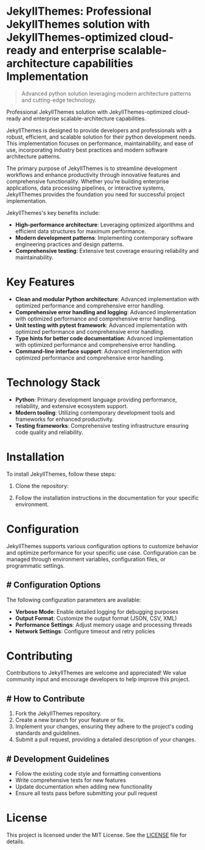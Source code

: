 <!-- fallback_JekyllThemes_20250807015702_42623 -->

# JekyllThemes: Professional JekyllThemes solution with JekyllThemes-optimized cloud-ready and enterprise scalable-architecture capabilities Implementation
> Advanced python solution leveraging modern architecture patterns and cutting-edge technology.

Professional JekyllThemes solution with JekyllThemes-optimized cloud-ready and enterprise scalable-architecture capabilities.

JekyllThemes is designed to provide developers and professionals with a robust, efficient, and scalable solution for their python development needs. This implementation focuses on performance, maintainability, and ease of use, incorporating industry best practices and modern software architecture patterns.

The primary purpose of JekyllThemes is to streamline development workflows and enhance productivity through innovative features and comprehensive functionality. Whether you're building enterprise applications, data processing pipelines, or interactive systems, JekyllThemes provides the foundation you need for successful project implementation.

JekyllThemes's key benefits include:

* **High-performance architecture**: Leveraging optimized algorithms and efficient data structures for maximum performance.
* **Modern development patterns**: Implementing contemporary software engineering practices and design patterns.
* **Comprehensive testing**: Extensive test coverage ensuring reliability and maintainability.

# Key Features

* **Clean and modular Python architecture**: Advanced implementation with optimized performance and comprehensive error handling.
* **Comprehensive error handling and logging**: Advanced implementation with optimized performance and comprehensive error handling.
* **Unit testing with pytest framework**: Advanced implementation with optimized performance and comprehensive error handling.
* **Type hints for better code documentation**: Advanced implementation with optimized performance and comprehensive error handling.
* **Command-line interface support**: Advanced implementation with optimized performance and comprehensive error handling.

# Technology Stack

* **Python**: Primary development language providing performance, reliability, and extensive ecosystem support.
* **Modern tooling**: Utilizing contemporary development tools and frameworks for enhanced productivity.
* **Testing frameworks**: Comprehensive testing infrastructure ensuring code quality and reliability.

# Installation

To install JekyllThemes, follow these steps:

1. Clone the repository:


2. Follow the installation instructions in the documentation for your specific environment.

# Configuration

JekyllThemes supports various configuration options to customize behavior and optimize performance for your specific use case. Configuration can be managed through environment variables, configuration files, or programmatic settings.

## # Configuration Options

The following configuration parameters are available:

* **Verbose Mode**: Enable detailed logging for debugging purposes
* **Output Format**: Customize the output format (JSON, CSV, XML)
* **Performance Settings**: Adjust memory usage and processing threads
* **Network Settings**: Configure timeout and retry policies

# Contributing

Contributions to JekyllThemes are welcome and appreciated! We value community input and encourage developers to help improve this project.

## # How to Contribute

1. Fork the JekyllThemes repository.
2. Create a new branch for your feature or fix.
3. Implement your changes, ensuring they adhere to the project's coding standards and guidelines.
4. Submit a pull request, providing a detailed description of your changes.

## # Development Guidelines

* Follow the existing code style and formatting conventions
* Write comprehensive tests for new features
* Update documentation when adding new functionality
* Ensure all tests pass before submitting your pull request

# License

This project is licensed under the MIT License. See the [LICENSE](https://github.com/sandibrrm/JekyllThemes/blob/main/LICENSE) file for details.
